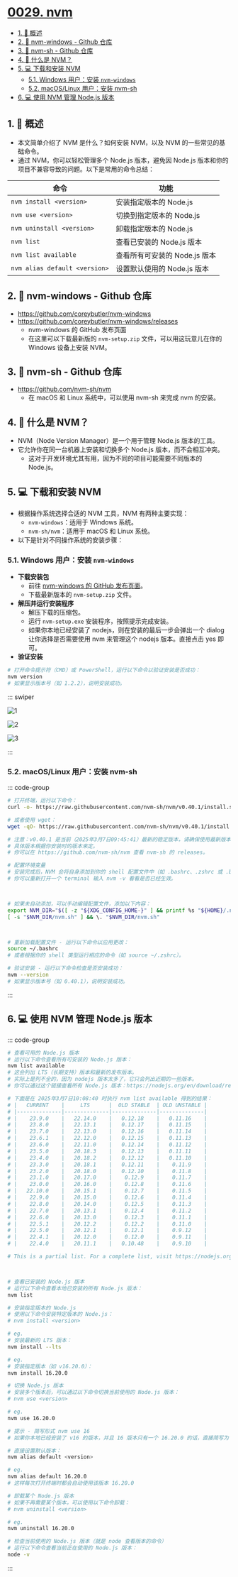 # [0029. nvm](https://github.com/Tdahuyou/TNotes.nodejs/tree/main/notes/0029.%20nvm)

<!-- region:toc -->

- [1. 📝 概述](#1--概述)
- [2. 🔗 nvm-windows - Github 仓库](#2--nvm-windows---github-仓库)
- [3. 🔗 nvm-sh - Github 仓库](#3--nvm-sh---github-仓库)
- [4. 📒 什么是 NVM？](#4--什么是-nvm)
- [5. 💻 下载和安装 NVM](#5--下载和安装-nvm)
  - [5.1. Windows 用户：安装 `nvm-windows`](#51-windows-用户安装-nvm-windows)
  - [5.2. macOS/Linux 用户：安装 nvm-sh](#52-macoslinux-用户安装-nvm-sh)
- [6. 💻 使用 NVM 管理 Node.js 版本](#6--使用-nvm-管理-nodejs-版本)

<!-- endregion:toc -->

## 1. 📝 概述

- 本文简单介绍了 NVM 是什么？如何安装 NVM，以及 NVM 的一些常见的基础命令。
- 通过 NVM，你可以轻松管理多个 Node.js 版本，避免因 Node.js 版本和你的项目不兼容导致的问题。以下是常用的命令总结：

| 命令                          | 功能                          |
| ----------------------------- | ----------------------------- |
| `nvm install <version>`       | 安装指定版本的 Node.js        |
| `nvm use <version>`           | 切换到指定版本的 Node.js      |
| `nvm uninstall <version>`     | 卸载指定版本的 Node.js        |
| `nvm list`                    | 查看已安装的 Node.js 版本     |
| `nvm list available`          | 查看所有可安装的 Node.js 版本 |
| `nvm alias default <version>` | 设置默认使用的 Node.js 版本   |

## 2. 🔗 nvm-windows - Github 仓库

- https://github.com/coreybutler/nvm-windows
- https://github.com/coreybutler/nvm-windows/releases
  - nvm-windows 的 GitHub 发布页面
  - 在这里可以下载最新版的 `nvm-setup.zip` 文件，可以用这玩意儿在你的 Windows 设备上安装 NVM。

## 3. 🔗 nvm-sh - Github 仓库

- https://github.com/nvm-sh/nvm
  - 在 macOS 和 Linux 系统中，可以使用 nvm-sh 来完成 nvm 的安装。

## 4. 📒 什么是 NVM？

- NVM（Node Version Manager）是一个用于管理 Node.js 版本的工具。
- 它允许你在同一台机器上安装和切换多个 Node.js 版本，而不会相互冲突。
  - 这对于开发环境尤其有用，因为不同的项目可能需要不同版本的 Node.js。

## 5. 💻 下载和安装 NVM

- 根据操作系统选择合适的 NVM 工具，NVM 有两种主要实现：
  - `nvm-windows`：适用于 Windows 系统。
  - `nvm-sh/nvm`：适用于 macOS 和 Linux 系统。
- 以下是针对不同操作系统的安装步骤：

### 5.1. Windows 用户：安装 `nvm-windows`

- **下载安装包**
  - 前往 [nvm-windows 的 GitHub 发布页面](https://github.com/coreybutler/nvm-windows/releases)。
  - 下载最新版本的 `nvm-setup.zip` 文件。
- **解压并运行安装程序**
  - 解压下载的压缩包。
  - 运行 `nvm-setup.exe` 安装程序，按照提示完成安装。
  - 如果你本地已经安装了 nodejs，则在安装的最后一步会弹出一个 dialog 让你选择是否需要使用 nvm 来管理这个 nodejs 版本。直接点击 yes 即可。
- **验证安装**

```bash
# 打开命令提示符（CMD）或 PowerShell，运行以下命令以验证安装是否成功：
nvm version
# 如果显示版本号（如 1.2.2），说明安装成功。
```

::: swiper

![1](assets/2025-03-07-09-40-26.png)

![2](assets/2025-03-07-09-40-31.png)

![3](assets/2025-03-07-09-40-37.png)

:::

### 5.2. macOS/Linux 用户：安装 nvm-sh

::: code-group

```bash [安装]
# 打开终端，运行以下命令：
curl -o- https://raw.githubusercontent.com/nvm-sh/nvm/v0.40.1/install.sh | bash

# 或者使用 wget：
wget -qO- https://raw.githubusercontent.com/nvm-sh/nvm/v0.40.1/install.sh | bash

# 注意：v0.40.1 是当前（2025年3月7日09:45:41）最新的稳定版本，请确保使用最新版本。
# 具体版本根据你安装时的版本来定。
# 你可以在 https://github.com/nvm-sh/nvm 查看 nvm-sh 的 releases。
```

```bash [处理环境变量]
# 配置环境变量
# 安装完成后，NVM 会将自身添加到你的 shell 配置文件中（如 .bashrc、.zshrc 或 .bash_profile）。
# 你可以重新打开一个 terminal 输入 nvm -v 看看是否已经生效。



# 如果未自动添加，可以手动编辑配置文件，添加以下内容：
export NVM_DIR="$([ -z "${XDG_CONFIG_HOME-}" ] && printf %s "${HOME}/.nvm" || printf %s "${XDG_CONFIG_HOME}/nvm")"
[ -s "$NVM_DIR/nvm.sh" ] && \. "$NVM_DIR/nvm.sh"



# 重新加载配置文件 - 运行以下命令以应用更改：
source ~/.bashrc
# 或者根据你的 shell 类型运行相应的命令（如 source ~/.zshrc）。
```

```bash [验证安装]
# 验证安装 - 运行以下命令检查是否安装成功：
nvm --version
# 如果显示版本号（如 0.40.1），说明安装成功。
```

:::

## 6. 💻 使用 NVM 管理 Node.js 版本

::: code-group

```bash [list]
# 查看可用的 Node.js 版本
# 运行以下命令查看所有可安装的 Node.js 版本：
nvm list available
# 这会列出 LTS（长期支持）版本和最新的发布版本。
# 实际上是列不全的，因为 nodejs 版本太多了，它只会列出近期的一些版本。
# 你可以通过这个链接查看所有 Node.js 版本：https://nodejs.org/en/download/releases

# 下面是在 2025年3月7日10:08:40 时执行 nvm list available 得到的结果：
# |   CURRENT    |     LTS      |  OLD STABLE  | OLD UNSTABLE |
# |--------------|--------------|--------------|--------------|
# |    23.9.0    |   22.14.0    |   0.12.18    |   0.11.16    |
# |    23.8.0    |   22.13.1    |   0.12.17    |   0.11.15    |
# |    23.7.0    |   22.13.0    |   0.12.16    |   0.11.14    |
# |    23.6.1    |   22.12.0    |   0.12.15    |   0.11.13    |
# |    23.6.0    |   22.11.0    |   0.12.14    |   0.11.12    |
# |    23.5.0    |   20.18.3    |   0.12.13    |   0.11.11    |
# |    23.4.0    |   20.18.2    |   0.12.12    |   0.11.10    |
# |    23.3.0    |   20.18.1    |   0.12.11    |    0.11.9    |
# |    23.2.0    |   20.18.0    |   0.12.10    |    0.11.8    |
# |    23.1.0    |   20.17.0    |    0.12.9    |    0.11.7    |
# |    23.0.0    |   20.16.0    |    0.12.8    |    0.11.6    |
# |   22.10.0    |   20.15.1    |    0.12.7    |    0.11.5    |
# |    22.9.0    |   20.15.0    |    0.12.6    |    0.11.4    |
# |    22.8.0    |   20.14.0    |    0.12.5    |    0.11.3    |
# |    22.7.0    |   20.13.1    |    0.12.4    |    0.11.2    |
# |    22.6.0    |   20.13.0    |    0.12.3    |    0.11.1    |
# |    22.5.1    |   20.12.2    |    0.12.2    |    0.11.0    |
# |    22.5.0    |   20.12.1    |    0.12.1    |    0.9.12    |
# |    22.4.1    |   20.12.0    |    0.12.0    |    0.9.11    |
# |    22.4.0    |   20.11.1    |   0.10.48    |    0.9.10    |

# This is a partial list. For a complete list, visit https://nodejs.org/en/download/releases



# 查看已安装的 Node.js 版本
# 运行以下命令查看本地已安装的所有 Node.js 版本：
nvm list
```

```bash [install]
# 安装指定版本的 Node.js
# 使用以下命令安装特定版本的 Node.js：
# nvm install <version>

# eg.
# 安装最新的 LTS 版本：
nvm install --lts

# eg.
# 安装指定版本（如 v16.20.0）：
nvm install 16.20.0
```

```bash [use]
# 切换 Node.js 版本
# 安装多个版本后，可以通过以下命令切换当前使用的 Node.js 版本：
# nvm use <version>

# eg.
nvm use 16.20.0

# 提示 - 简写形式 nvm use 16
# 如果你本地已经安装了 v16 的版本，并且 16 版本只有一个 16.20.0 的话，直接简写为 nvm use 16
```

```bash [alias]
# 直接设置默认版本：
nvm alias default <version>

# eg.
nvm alias default 16.20.0
# 这样每次打开终端时都会自动使用该版本 16.20.0
```

```bash [uninstall]
# 卸载某个 Node.js 版本
# 如果不再需要某个版本，可以使用以下命令卸载：
# nvm uninstall <version>

# eg.
nvm uninstall 16.20.0
```

```bash [检查当前版本]
# 检查当前使用的 Node.js 版本（就是 node 查看版本的命令）
# 运行以下命令查看当前正在使用的 Node.js 版本：
node -v
```

:::

